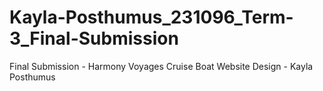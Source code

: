 # Kayla-Posthumus_231096_Term-3_Final-Submission
Final Submission - Harmony Voyages Cruise Boat Website Design - Kayla Posthumus
